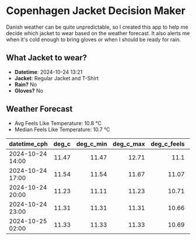 
# Copenhagen Jacket Decision Maker

Danish weather can be quite unpredictable, so I created this app to help me decide which jacket to wear based on the weather forecast. 
It also alerts me when it's cold enough to bring gloves or when I should be ready for rain.

## What Jacket to wear?

- **Datetime**: 2024-10-24 13:21
- **Jacket**: Regular Jacket and T-Shirt
- **Rain?** No
- **Gloves?** No

## Weather Forecast
- Avg Feels Like Temperature: 10.8 °C
- Median Feels Like Temperature: 10.7 °C

| datetime_cph     |   deg_c |   deg_c_min |   deg_c_max |   deg_c_feels | weather   | wind   | rain   |
|:-----------------|--------:|------------:|------------:|--------------:|:----------|:-------|:-------|
| 2024-10-24 14:00 |   11.47 |       11.47 |       12.71 |         11.1  | Clouds    | Low    | None   |
| 2024-10-24 17:00 |   11.54 |       11.54 |       11.67 |         11.07 | Clouds    | Low    | None   |
| 2024-10-24 20:00 |   11.23 |       11.11 |       11.23 |         10.71 | Clouds    | Low    | None   |
| 2024-10-24 23:00 |   11.31 |       11.31 |       11.31 |         10.66 | Clouds    | Low    | None   |
| 2024-10-25 02:00 |   11.33 |       11.33 |       11.33 |         10.69 | Clouds    | Low    | None   |
        